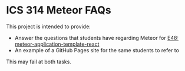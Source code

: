 # ICS 314 Meteor FAQs

This project is intended to provide:

* Answer the questions that students have regarding Meteor for [E48: meteor-application-template-react](http://courses.ics.hawaii.edu/ics314s19/morea/meteor-2/experience-meteor-application-template-react.html)
* An example of a GitHub Pages site for the same students to refer to

This may fail at both tasks.
